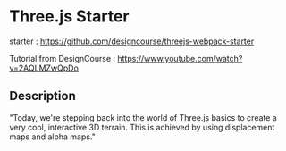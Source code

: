 ﻿# Three.js Starter

starter : https://github.com/designcourse/threejs-webpack-starter

Tutorial from DesignCourse : https://www.youtube.com/watch?v=2AQLMZwQpDo

## Description
"Today, we're stepping back into the world of Three.js basics to create a very cool, interactive 3D terrain. This is achieved by using displacement maps and alpha maps."
